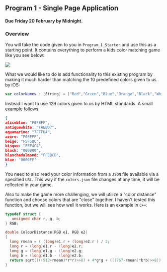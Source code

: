 ## Program 1 - Single Page Application
#### Due Friday 20 February by Midnight.

### Overview

You will take the code given to you in `Program_1_Starter` and use this as a starting point. It contains everything to perform a kids color matching game like you see below:

![](http://f.cl.ly/items/1l3D251F2V0P030j2n34/Image%202015-02-03%20at%208.35.44%20PM.png)

What we would like to do is add functionality to this existing program by making it much harder than matching the 10 predefined colors given to us by iOS:

```swift
var colorNames : [String] = ["Red","Green","Blue","Orange","Black","White","Brown","Purple","Gray","Yellow"]
```
Instead I want to use 129 colors given to us by HTML standards. A small example follows:

```json
{
aliceblue: "F0F8FF",
antiquewhite: "FAEBD7",
aquamarine: "7FFFD4",
azure: "F0FFFF",
beige: "F5F5DC",
bisque: "FFE4C4",
black: "000000",
blanchedalmond: "FFEBCD",
blue: "0000FF"
}
```

You need to also read your color information from a `JSON` file available via a specified `URL`. This way if the `colors.json` file changes at any time, it will be reflected in your game. 

Also to make the game more challenging, we will utilize a "color distance" function and choose colors that are "close" together. I haven't tested this function, but we will see how well it works. Here is an example in `C++`:

```cpp
typedef struct {
   unsigned char r, g, b;
} RGB;

double ColourDistance(RGB e1, RGB e2)
{
  long rmean = ( (long)e1.r + (long)e2.r ) / 2;
  long r = (long)e1.r - (long)e2.r;
  long g = (long)e1.g - (long)e2.g;
  long b = (long)e1.b - (long)e2.b;
  return sqrt((((512+rmean)*r*r)>>8) + 4*g*g + (((767-rmean)*b*b)>>8));
}
```


